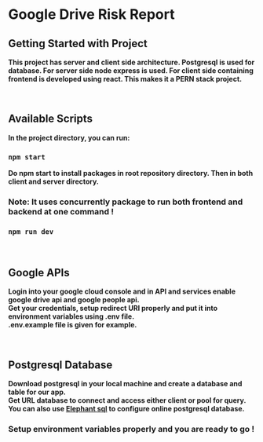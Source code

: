 # <b>Google Drive Risk Report

## <b>Getting Started with Project

This project has server and client side architecture. Postgresql is used for database. For server side node express is used. For client side containing frontend is developed using react. This makes it a PERN stack project.

<br>

## <b>Available Scripts

In the project directory, you can run:

### `npm start`

Do npm start to install packages in root repository directory. Then in both client and server directory.

### **Note: It uses concurrently package to run both frontend and backend at one command !**<br>

### `npm run dev`

<br>

## <b>Google APIs

Login into your google cloud console and in API and services enable google drive api and google people api.<br>
Get your credentials, setup redirect URI properly and put it into environment variables using .env file.<br>.env.example file is given for example.

<br>

## <b>Postgresql Database

Download postgresql in your local machine and create a database and table for our app.<br> Get URL database to connect and access either client or pool for query.<br>
You can also use [Elephant sql](https://www.elephantsql.com/) to configure online postgresql database.

### **Setup environment variables properly and you are ready to go !**<br>

